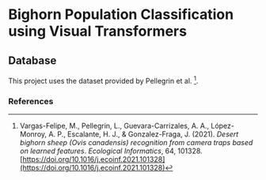 # Bighorn Population Classification using Visual Transformers

## Database
This project uses the dataset provided by Pellegrin et al. [^1].

### References
[^1]: Vargas-Felipe, M., Pellegrin, L., Guevara-Carrizales, A. A., López-Monroy, A. P., Escalante, H. J., & Gonzalez-Fraga, J. (2021). *Desert bighorn sheep (Ovis canadensis) recognition from camera traps based on learned features*. *Ecological Informatics*, 64, 101328. [https://doi.org/10.1016/j.ecoinf.2021.101328](https://doi.org/10.1016/j.ecoinf.2021.101328)